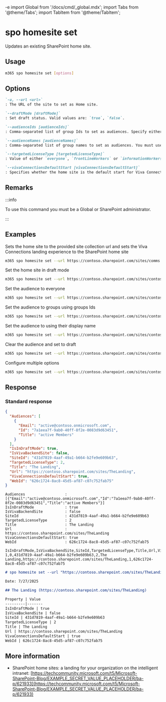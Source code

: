 -e <!-- DISCLAIMER: All secrets, passwords, and sensitive values in this document are examples only and not real credentials. -->
import Global from '/docs/cmd/_global.mdx';
import Tabs from '@theme/Tabs';
import TabItem from '@theme/TabItem';

# spo homesite set

Updates an existing SharePoint home site.

## Usage

```sh
m365 spo homesite set [options]
```

## Options

```md definition-list
`-u, --url <url>`
: The URL of the site to set as Home site.

`--draftMode [draftMode]` 
: Set draft status. Valid values are: `true`, `false`.

`--audienceIds [audienceIds]` 
: Comma-separated list of group Ids to set as audiences. Specify either `audienceIds` or `audienceNames`, but not both.

`--audienceNames [audienceNames]` 
: Comma-separated list of group names to set as audiences. You must use either `audienceIds` or `audienceNames`, but not both. Pass `''` to clear audience.

`--targetedLicenseType [targetedLicenseType]` 
: Value of either `everyone`, `frontLineWorkers` or `informationWorkers` to create an experience for a distinct audience by license type.

`--vivaConnectionsDefaultStart [vivaConnectionsDefaultStart]`
: Specifies whether the home site is the default start for Viva Connections. Accepts `true` or `false`.
```

<Global />

## Remarks

:::info

To use this command you must be a Global or SharePoint administrator.

:::

## Examples

Sets the home site to the provided site collection url and sets the Viva Connections landing experience to the SharePoint home site

```sh
m365 spo homesite set --url https://contoso.sharepoint.com/sites/comms --vivaConnectionsDefaultStart true
```

Set the home site in draft mode

```sh
m365 spo homesite set --url https://contoso.sharepoint.com/sites/contosoportal --draftMode true
```

Set the audience to everyone

```sh
m365 spo homesite set --url https://contoso.sharepoint.com/sites/contosoportal --targetedLicenseType "everyone"
```

Set the audience to groups using groups Ids

```sh
m365 spo homesite set --url https://contoso.sharepoint.com/sites/contosoportal --audienceIds "978b5280-4f80-47ea-a1db-b0d1d2fb1ba4,21af775d-17b3-4637-94a4-2ba8625277cb"
```

Set the audience to using their display name

```sh
m365 spo homesite set --url https://contoso.sharepoint.com/sites/contosoportal --audienceNames "Marketing, IT department"
```

Clear the audience and set to draft 

```sh
m365 spo homesite set --url https://contoso.sharepoint.com/sites/contosoportal --audienceNames '' --draftMode true
```

Configure multiple options

```sh
m365 spo homesite set --url https://contoso.sharepoint.com/sites/contosoportal --audienceNames 'Marketing, IT department' --draftMode true --targetedLicenseType "everyone" --vivaConnectionsDefaultStart true
```

## Response

### Standard response

<Tabs>
  <TabItem value="JSON">

  ```json
  {
    "Audiences": [
      {
        "Email": "active@contoso.onmicrosoft.com",
        "Id": "7a1eea7f-9ab0-40ff-8f2e-0083d9d63451",
        "Title": "active Members"
      }
    ],
    "IsInDraftMode": true,
    "IsVivaBackendSite": false,
    "SiteId": "431d7819-4aaf-49a1-b664-b2fe9e609b63",
    "TargetedLicenseType": 2,
    "Title": "The Landing",
    "Url": "https://contoso.sharepoint.com/sites/TheLanding",
    "VivaConnectionsDefaultStart": true,
    "WebId": "626c1724-8ac8-45d5-af87-c07c752fab75"
  }
  ```

  </TabItem>
  <TabItem value="Text">

  ```text
  Audiences                  : [{"Email":"active@contoso.onmicrosoft.com","Id":"7a1eea7f-9ab0-40ff-8f2e-0083d9d63451","Title":"active Members"}]
  IsInDraftMode              : true
  IsVivaBackendSite          : false
  SiteId                     : 431d7819-4aaf-49a1-b664-b2fe9e609b63
  TargetedLicenseType        : 2
  Title                      : The Landing
  Url                        : https://contoso.sharepoint.com/sites/TheLanding
  VivaConnectionsDefaultStart: true
  WebId                      : 626c1724-8ac8-45d5-af87-c07c752fab75
  ```

  </TabItem>
  <TabItem value="CSV">

  ```csv
  IsInDraftMode,IsVivaBackendSite,SiteId,TargetedLicenseType,Title,Url,VivaConnectionsDefaultStart,WebId
  1,0,431d7819-4aaf-49a1-b664-b2fe9e609b63,2,The Landing,https://contoso.sharepoint.com/sites/TheLanding,1,626c1724-8ac8-45d5-af87-c07c752fab75
  ```
  
  </TabItem>
  <TabItem value="Markdown">

  ```md
  # spo homesite set --url "https://contoso.sharepoint.com/sites/TheLanding" --vivaConnectionsDefaultStart "true" --audienceNames "active"

  Date: 7/27/2025

  ## The Landing (https://contoso.sharepoint.com/sites/TheLanding)

  Property | Value
  ---------|-------
  IsInDraftMode | true
  IsVivaBackendSite | false
  SiteId | 431d7819-4aaf-49a1-b664-b2fe9e609b63
  TargetedLicenseType | 2
  Title | The Landing
  Url | https://contoso.sharepoint.com/sites/TheLanding
  VivaConnectionsDefaultStart | true
  WebId | 626c1724-8ac8-45d5-af87-c07c752fab75
  ```
  </TabItem>
</Tabs>

## More information

- SharePoint home sites: a landing for your organization on the intelligent intranet: [https://techcommunity.microsoft.com/t5/Microsoft-SharePoint-Blog/EXAMPLE_SECRET_VALUE_PLACEHOLDER/ba-p/621933](https://techcommunity.microsoft.com/t5/Microsoft-SharePoint-Blog/EXAMPLE_SECRET_VALUE_PLACEHOLDER/ba-p/621933)
